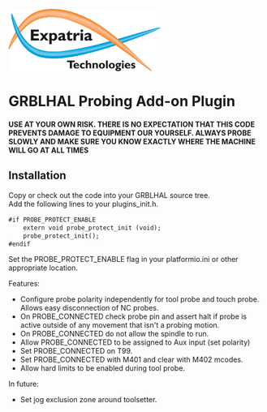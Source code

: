 ![Logo](/readme_images/logo_sm.jpg)
# GRBLHAL Probing Add-on Plugin

#### USE AT YOUR OWN RISK.  THERE IS NO EXPECTATION THAT THIS CODE PREVENTS DAMAGE TO EQUIPMENT OUR YOURSELF.  ALWAYS PROBE SLOWLY AND MAKE SURE YOU KNOW EXACTLY WHERE THE MACHINE WILL GO AT ALL TIMES

## Installation
Copy or check out the code into your GRBLHAL source tree.  
Add the following lines to your plugins_init.h.
```
#if PROBE_PROTECT_ENABLE
    extern void probe_protect_init (void);
    probe_protect_init();
#endif
```
Set the PROBE_PROTECT_ENABLE flag in your platformio.ini or other appropriate location.

Features:
- Configure probe polarity independently for tool probe and touch probe.  Allows easy disconnection of NC probes.
- On PROBE_CONNECTED check probe pin and assert halt if probe is active outside of any movement that isn't a probing motion.
- On PROBE_CONNECTED do not allow the spindle to run.
- Allow PROBE_CONNECTED to be assigned to Aux input (set polarity)
- Set PROBE_CONNECTED on T99.
- Set PROBE_CONNECTED with M401 and clear with M402 mcodes.
- Allow hard limits to be enabled during tool probe.

In future:
- Set jog exclusion zone around toolsetter.
